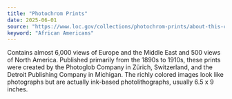 ```yaml
---
title: "Photochrom Prints"
date: 2025-06-01
source: "https://www.loc.gov/collections/photochrom-prints/about-this-collection/"
keyword: "African Americans"
---
```


Contains almost 6,000 views of Europe and the Middle East and 500 views of North America. Published primarily from the 1890s to 1910s, these prints were created by the Photoglob Company in Zürich, Switzerland, and the Detroit Publishing Company in Michigan. The richly colored images look like photographs but are actually ink-based photolithographs, usually 6.5 x 9 inches.


